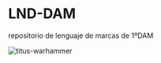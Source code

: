 # LND-DAM
repositorio de lenguaje de marcas de 1ºDAM


![titus-warhammer](https://github.com/user-attachments/assets/5bc77c3f-a746-458a-92be-0492729deb71)
